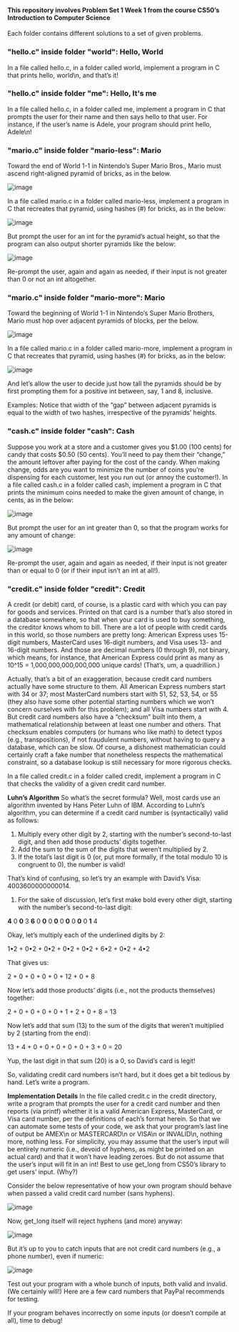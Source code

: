 <h4>This repository involves Problem Set 1 Week 1 from the course CS50’s Introduction to Computer Science</h4>

Each folder contains different solutions to a set of given problems.

<h3>"hello.c" inside folder "world": <strong>Hello, World</strong></h3>

In a file called hello.c, in a folder called world, implement a program in C that prints hello, world\n, and that’s it!

<h3>"hello.c" inside folder "me": <strong>Hello, It's me</strong></h3>

In a file called hello.c, in a folder called me, implement a program in C that prompts the user for their name and then says hello to that user. For instance, if the user’s name is Adele, your program should print hello, Adele\n!

<h3>"mario.c" inside folder "mario-less": <strong>Mario</strong></h3>

Toward the end of World 1-1 in Nintendo’s Super Mario Bros., Mario must ascend right-aligned pyramid of bricks, as in the below.

![image](https://github.com/user-attachments/assets/984b6a86-69af-4714-842b-3abbf2e8fa03)

In a file called mario.c in a folder called mario-less, implement a program in C that recreates that pyramid, using hashes (#) for bricks, as in the below:

![image](https://github.com/user-attachments/assets/7ef3c96d-dbbe-4e9a-8a4e-45ae08a22054)

But prompt the user for an int for the pyramid’s actual height, so that the program can also output shorter pyramids like the below:

![image](https://github.com/user-attachments/assets/e183ef3a-8b2f-4b98-ae5f-36af728931e5)

Re-prompt the user, again and again as needed, if their input is not greater than 0 or not an int altogether.

<h3>"mario.c" inside folder "mario-more": <strong>Mario</strong></h3>

Toward the beginning of World 1-1 in Nintendo’s Super Mario Brothers, Mario must hop over adjacent pyramids of blocks, per the below.

![image](https://github.com/user-attachments/assets/faf62f81-e0c6-4d28-81b6-ffef6e85cff4)

In a file called mario.c in a folder called mario-more, implement a program in C that recreates that pyramid, using hashes (#) for bricks, as in the below:

![image](https://github.com/user-attachments/assets/695b141a-67c9-4066-bd67-3549c069b105)

And let’s allow the user to decide just how tall the pyramids should be by first prompting them for a positive int between, say, 1 and 8, inclusive.

Examples:
Notice that width of the “gap” between adjacent pyramids is equal to the width of two hashes, irrespective of the pyramids’ heights.

<h3>"cash.c" inside folder "cash": <strong>Cash</strong></h3>

Suppose you work at a store and a customer gives you $1.00 (100 cents) for candy that costs $0.50 (50 cents). You’ll need to pay them their “change,” the amount leftover after paying for the cost of the candy. When making change, odds are you want to minimize the number of coins you’re dispensing for each customer, lest you run out (or annoy the customer!). In a file called cash.c in a folder called cash, implement a program in C that prints the minimum coins needed to make the given amount of change, in cents, as in the below:

![image](https://github.com/user-attachments/assets/7ffa0d61-3387-47dd-9854-079362a0e16c)

But prompt the user for an int greater than 0, so that the program works for any amount of change:

![image](https://github.com/user-attachments/assets/cb8f9447-19b7-4c3e-b50f-37967ad2bdf1)

Re-prompt the user, again and again as needed, if their input is not greater than or equal to 0 (or if their input isn’t an int at all!).

<h3>"credit.c" inside folder "credit": <strong>Credit</strong></h3>

A credit (or debit) card, of course, is a plastic card with which you can pay for goods and services. Printed on that card is a number that’s also stored in a database somewhere, so that when your card is used to buy something, the creditor knows whom to bill. There are a lot of people with credit cards in this world, so those numbers are pretty long: American Express uses 15-digit numbers, MasterCard uses 16-digit numbers, and Visa uses 13- and 16-digit numbers. And those are decimal numbers (0 through 9), not binary, which means, for instance, that American Express could print as many as 10^15 = 1,000,000,000,000,000 unique cards! (That’s, um, a quadrillion.)

Actually, that’s a bit of an exaggeration, because credit card numbers actually have some structure to them. All American Express numbers start with 34 or 37; most MasterCard numbers start with 51, 52, 53, 54, or 55 (they also have some other potential starting numbers which we won’t concern ourselves with for this problem); and all Visa numbers start with 4. But credit card numbers also have a “checksum” built into them, a mathematical relationship between at least one number and others. That checksum enables computers (or humans who like math) to detect typos (e.g., transpositions), if not fraudulent numbers, without having to query a database, which can be slow. Of course, a dishonest mathematician could certainly craft a fake number that nonetheless respects the mathematical constraint, so a database lookup is still necessary for more rigorous checks.

In a file called credit.c in a folder called credit, implement a program in C that checks the validity of a given credit card number.

<strong>Luhn’s Algorithm</strong>
So what’s the secret formula? Well, most cards use an algorithm invented by Hans Peter Luhn of IBM. According to Luhn’s algorithm, you can determine if a credit card number is (syntactically) valid as follows:

1. Multiply every other digit by 2, starting with the number’s second-to-last digit, and then add those products’ digits together.
2. Add the sum to the sum of the digits that weren’t multiplied by 2.
3. If the total’s last digit is 0 (or, put more formally, if the total modulo 10 is congruent to 0), the number is valid!

That’s kind of confusing, so let’s try an example with David’s Visa: 4003600000000014.

1. For the sake of discussion, let’s first make bold every other digit, starting with the number’s second-to-last digit:

<strong>4</strong> 0 <strong>0</strong> 3 <strong>6</strong> 0 <strong>0</strong> 0 <strong>0</strong> 0 <strong>0</strong> 0 <strong>0</strong> 0 <strong>1</strong> 4

Okay, let’s multiply each of the underlined digits by 2:

1•2 + 0•2 + 0•2 + 0•2 + 0•2 + 6•2 + 0•2 + 4•2

That gives us:

2 + 0 + 0 + 0 + 0 + 12 + 0 + 8

Now let’s add those products’ digits (i.e., not the products themselves) together:

2 + 0 + 0 + 0 + 0 + 1 + 2 + 0 + 8 = 13

Now let’s add that sum (13) to the sum of the digits that weren’t multiplied by 2 (starting from the end):

13 + 4 + 0 + 0 + 0 + 0 + 0 + 3 + 0 = 20

Yup, the last digit in that sum (20) is a 0, so David’s card is legit!

So, validating credit card numbers isn’t hard, but it does get a bit tedious by hand. Let’s write a program.

<strong>Implementation Details</strong>
In the file called credit.c in the credit directory, write a program that prompts the user for a credit card number and then reports (via printf) whether it is a valid American Express, MasterCard, or Visa card number, per the definitions of each’s format herein. So that we can automate some tests of your code, we ask that your program’s last line of output be AMEX\n or MASTERCARD\n or VISA\n or INVALID\n, nothing more, nothing less. For simplicity, you may assume that the user’s input will be entirely numeric (i.e., devoid of hyphens, as might be printed on an actual card) and that it won’t have leading zeroes. But do not assume that the user’s input will fit in an int! Best to use get_long from CS50’s library to get users’ input. (Why?)

Consider the below representative of how your own program should behave when passed a valid credit card number (sans hyphens).

![image](https://github.com/user-attachments/assets/121343cb-6fe6-4565-8a6e-87703cceeb64)

Now, get_long itself will reject hyphens (and more) anyway:

![image](https://github.com/user-attachments/assets/5d5b0514-df66-4c03-9d2a-9c1cc3594012)

But it’s up to you to catch inputs that are not credit card numbers (e.g., a phone number), even if numeric:

![image](https://github.com/user-attachments/assets/feecbcdc-5804-4fd9-80fa-e1600dd2bbd0)

Test out your program with a whole bunch of inputs, both valid and invalid. (We certainly will!) Here are a few card numbers that PayPal recommends for testing.

If your program behaves incorrectly on some inputs (or doesn’t compile at all), time to debug!
